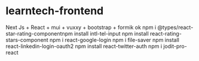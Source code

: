 # learntech-frontend

Next Js + React + mui + vuxxy + bootstrap + formik
ok
npm i @types/react-star-rating-componentnpm install intl-tel-input
npm install react-rating-stars-component
npm i react-google-login
npm i file-saver
npm install react-linkedin-login-oauth2
npm install react-twitter-auth
npm i jodit-pro-react